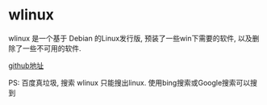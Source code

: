 # wlinux

wlinux 是一个基于 Debian 的Linux发行版, 预装了一些win下需要的软件, 以及删除了一些不可用的软件.

[github地址](https://github.com/WhitewaterFoundry/WLinux)

PS: 百度真垃圾, 搜索 wlinux 只能搜出linux. 使用bing搜索或Google搜索可以搜到